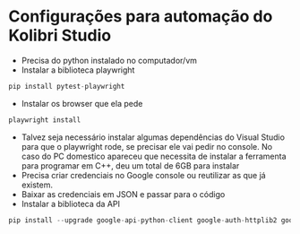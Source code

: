 # Configurações para automação do Kolibri Studio

- Precisa do python instalado no computador/vm
- Instalar a biblioteca playwright

```jsx
pip install pytest-playwright
```

- Instalar os browser que ela pede

```jsx
playwright install
```

- Talvez seja necessário instalar algumas dependências do Visual Studio para que o playwright rode, se precisar ele vai pedir no console. No caso do PC domestico apareceu que necessita de instalar a ferramenta para programar em C++, deu um total de 6GB para instalar
- Precisa criar credenciais no Google console ou reutilizar as que já existem.
- Baixar as credenciais em JSON e passar para o código
- Instalar a biblioteca da API

```jsx
pip install --upgrade google-api-python-client google-auth-httplib2 google-auth-oauthlib
```